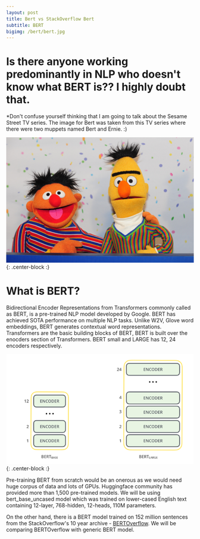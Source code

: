 ```yaml
---
layout: post
title: Bert vs StackOverflow Bert
subtitle: BERT
bigimg: /bert/bert.jpg
---
```

# Is there anyone working predominantly in NLP who doesn't know what BERT is?? I highly doubt that.

*Don't confuse yourself thinking that I am going to talk about the Sesame Street TV series. The image for Bert was taken from this TV series where there were two muppets named Bert and Ernie. :)

<img src="/bert/sesame.jpg">{: .center-block :}

# What is BERT?

Bidirectional Encoder Representations from Transformers commonly called as BERT, is a pre-trained NLP model developed by Google. BERT has achieved SOTA performance on multiple NLP tasks. Unlike W2V, Glove word embeddings, BERT generates contextual word representations. Transformers are the basic building blocks of BERT, BERT is built over the enocders section of Transformers. BERT small and LARGE has 12, 24 encoders respectively.

<img src="/bert/bert_small.PNG">{: .center-block :}


Pre-training BERT from scratch would be an onerous as we would need huge corpus of data and lots of GPUs. Huggingface community has provided more than 1,500 pre-trained models. 
We will be using bert_base_uncased model which was trained on lower-cased English text containing 12-layer, 768-hidden, 12-heads, 110M parameters.

On the other hand, there is a BERT model trained on 152 million sentences from the StackOverflow's 10 year archive - [BERTOverflow](https://huggingface.co/jeniya/BERTOverflow_stackoverflow_github). We will be comparing BERTOverflow with generic BERT model.


